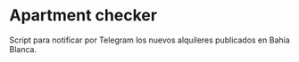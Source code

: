 # Apartment checker

Script para notificar por Telegram los nuevos alquileres publicados en Bahía Blanca.
